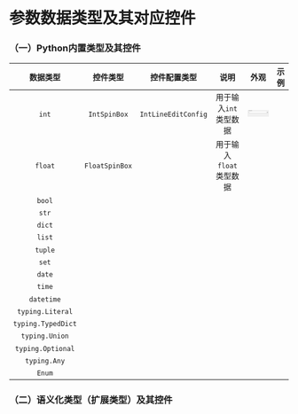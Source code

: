 # 参数数据类型及其对应控件

### （一）Python内置类型及其控件

 

|      数据类型      |    控件类型    |    控件配置类型     |          说明           |                        外观                        | 示例 |
| :----------------: | :------------: | :-----------------: | :---------------------: | :------------------------------------------------: | :--: |
|       `int`        |  `IntSpinBox`  | `IntLineEditConfig` |  用于输入`int`类型数据  | ![intspin.png](../images/qrcode-maker/intspin.png) |      |
|      `float`       | `FloatSpinBox` |                     | 用于输入`float`类型数据 |                                                    |      |
|       `bool`       |                |                     |                         |                                                    |      |
|       `str`        |                |                     |                         |                                                    |      |
|       `dict`       |                |                     |                         |                                                    |      |
|       `list`       |                |                     |                         |                                                    |      |
|      `tuple`       |                |                     |                         |                                                    |      |
|       `set`        |                |                     |                         |                                                    |      |
|       `date`       |                |                     |                         |                                                    |      |
|       `time`       |                |                     |                         |                                                    |      |
|     `datetime`     |                |                     |                         |                                                    |      |
|  `typing.Literal`  |                |                     |                         |                                                    |      |
| `typing.TypedDict` |                |                     |                         |                                                    |      |
|   `typing.Union`   |                |                     |                         |                                                    |      |
| `typing.Optional`  |                |                     |                         |                                                    |      |
|    `typing.Any`    |                |                     |                         |                                                    |      |
|       `Enum`       |                |                     |                         |                                                    |      |



### （二）语义化类型（扩展类型）及其控件

